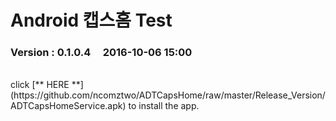 # Android 캡스홈 Test

### Version  :  0.1.0.4&nbsp;&nbsp;&nbsp;&nbsp;&nbsp;2016-10-06 15:00
<br>
click [** HERE **](https://github.com/ncomztwo/ADTCapsHome/raw/master/Release_Version/ADTCapsHomeService.apk) to install the app.
